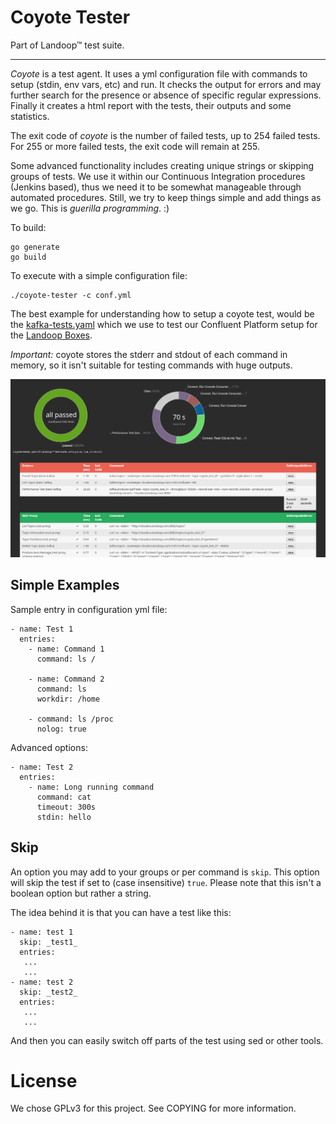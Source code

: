 # Coyote Tester #

Part of Landoop™ test suite.

---

_Coyote_ is a test agent. It uses a yml configuration file with commands to setup
(stdin, env vars, etc) and run. It checks the output for errors and may further
search for the presence or absence of specific regular expressions. Finally it
creates a html report with the tests, their outputs and some statistics.

The exit code of _coyote_ is the number of failed tests, up to 254 failed tests.
For 255 or more failed tests, the exit code will remain at 255.

Some advanced functionality includes creating unique strings or skipping groups
of tests. We use it within our Continuous Integration procedures (Jenkins
based), thus we need it to be somewhat manageable through automated procedures.
Still, we try to keep things simple and add things as we go. This is
_guerilla programming_. :)

To build:

    go generate
    go build

To execute with a simple configuration file:

    ./coyote-tester -c conf.yml

The best example for understanding how to setup a coyote test, would be the
[kafka-tests.yaml](https://github.com/Landoop/coyote/blob/master/kafka-tests.yml)
which we use to test our Confluent Platform setup for the
[Landoop Boxes](https://docs.landoop.com/pages/your-box/).

*Important:* coyote stores the stderr and stdout of each command in memory, so
it isn't suitable for testing commands with huge outputs.

<img src="./coyote.png" alt="coyote screenshot" type="image/png" width="900">

## Simple Examples

Sample entry in configuration yml file:

```
- name: Test 1
  entries:
    - name: Command 1
      command: ls /

    - name: Command 2
      command: ls
      workdir: /home

    - command: ls /proc
      nolog: true
```

Advanced options:

```
- name: Test 2
  entries:
    - name: Long running command
      command: cat
      timeout: 300s
      stdin: hello

```

## Skip

An option you may add to your groups or per command is `skip`. This option will
skip the test if set to (case insensitive) `true`. Please note that this isn't
a boolean option but rather a string.

The idea behind it is that you can have a test like this:

```
- name: test 1
  skip: _test1_
  entries:
   ...
   ...
- name: test 2
  skip: _test2_
  entries:
   ...
   ...
```

And then you can easily switch off parts of the test using sed or other tools.

# License

We chose GPLv3 for this project. See COPYING for more information.
